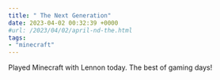 ```yaml
---
title: " The Next Generation"
date: 2023-04-02 00:32:39 +0000
#url: /2023/04/02/april-nd-the.html
tags:
- "minecraft"
---
```

Played Minecraft with Lennon today. The best of gaming days!